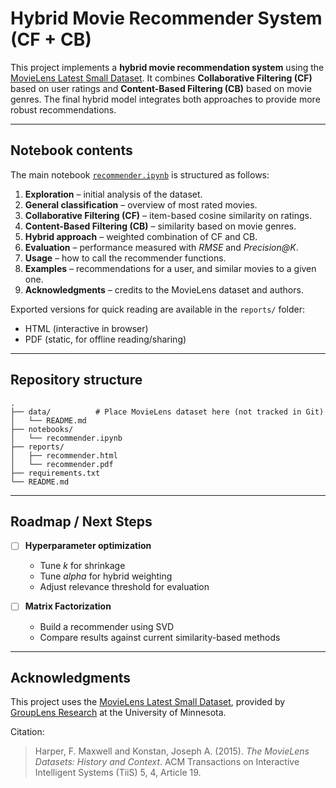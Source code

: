 # Hybrid Movie Recommender System (CF + CB)

This project implements a **hybrid movie recommendation system** using the [MovieLens Latest Small Dataset](https://grouplens.org/datasets/movielens/latest/).
It combines **Collaborative Filtering (CF)** based on user ratings and **Content-Based Filtering (CB)** based on movie genres. The final hybrid model integrates both approaches to provide more robust recommendations.

---

## Notebook contents

The main notebook [`recommender.ipynb`](notebooks/recommender.ipynb) is structured as follows:

1. **Exploration** – initial analysis of the dataset.
2. **General classification** – overview of most rated movies.
3. **Collaborative Filtering (CF)** – item-based cosine similarity on ratings.
4. **Content-Based Filtering (CB)** – similarity based on movie genres.
5. **Hybrid approach** – weighted combination of CF and CB.
6. **Evaluation** – performance measured with *RMSE* and *Precision@K*.
7. **Usage** – how to call the recommender functions.
8. **Examples** – recommendations for a user, and similar movies to a given one.
9. **Acknowledgments** – credits to the MovieLens dataset and authors.

Exported versions for quick reading are available in the `reports/` folder:

* HTML (interactive in browser)
* PDF (static, for offline reading/sharing)

---

## Repository structure

```
.
├── data/          # Place MovieLens dataset here (not tracked in Git)
│   └── README.md
├── notebooks/
│   └── recommender.ipynb
├── reports/
│   ├── recommender.html
│   └── recommender.pdf
├── requirements.txt
└── README.md
```

---

## Roadmap / Next Steps

* [ ] **Hyperparameter optimization**

  * Tune *k* for shrinkage
  * Tune *alpha* for hybrid weighting
  * Adjust relevance threshold for evaluation
* [ ] **Matrix Factorization**

  * Build a recommender using SVD
  * Compare results against current similarity-based methods

---

## Acknowledgments

This project uses the [MovieLens Latest Small Dataset](https://grouplens.org/datasets/movielens/latest/),
provided by [GroupLens Research](https://grouplens.org/) at the University of Minnesota.

Citation:

> Harper, F. Maxwell and Konstan, Joseph A. (2015).
> *The MovieLens Datasets: History and Context*.
> ACM Transactions on Interactive Intelligent Systems (TiiS) 5, 4, Article 19.
